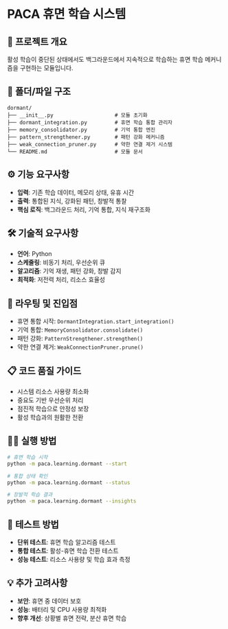 # PACA 휴면 학습 시스템

## 🎯 프로젝트 개요
활성 학습이 중단된 상태에서도 백그라운드에서 지속적으로 학습하는 휴면 학습 메커니즘을 구현하는 모듈입니다.

## 📁 폴더/파일 구조
```
dormant/
├── __init__.py                    # 모듈 초기화
├── dormant_integration.py         # 휴면 학습 통합 관리자
├── memory_consolidator.py         # 기억 통합 엔진
├── pattern_strengthener.py        # 패턴 강화 메커니즘
├── weak_connection_pruner.py      # 약한 연결 제거 시스템
└── README.md                      # 모듈 문서
```

## ⚙️ 기능 요구사항
- **입력**: 기존 학습 데이터, 메모리 상태, 유휴 시간
- **출력**: 통합된 지식, 강화된 패턴, 창발적 통찰
- **핵심 로직**: 백그라운드 처리, 기억 통합, 지식 재구조화

## 🛠️ 기술적 요구사항
- **언어**: Python
- **스케줄링**: 비동기 처리, 우선순위 큐
- **알고리즘**: 기억 재생, 패턴 강화, 창발 감지
- **최적화**: 저전력 처리, 리소스 효율성

## 🚀 라우팅 및 진입점
- 휴면 통합 시작: `DormantIntegration.start_integration()`
- 기억 통합: `MemoryConsolidator.consolidate()`
- 패턴 강화: `PatternStrengthener.strengthen()`
- 약한 연결 제거: `WeakConnectionPruner.prune()`

## 📋 코드 품질 가이드
- 시스템 리소스 사용량 최소화
- 중요도 기반 우선순위 처리
- 점진적 학습으로 안정성 보장
- 활성 학습과의 원활한 전환

## 🏃‍♂️ 실행 방법
```bash
# 휴면 학습 시작
python -m paca.learning.dormant --start

# 통합 상태 확인
python -m paca.learning.dormant --status

# 창발적 학습 결과
python -m paca.learning.dormant --insights
```

## 🧪 테스트 방법
- **단위 테스트**: 휴면 학습 알고리즘 테스트
- **통합 테스트**: 활성-휴면 학습 전환 테스트
- **성능 테스트**: 리소스 사용량 및 학습 효과 측정

## 💡 추가 고려사항
- **보안**: 휴면 중 데이터 보호
- **성능**: 배터리 및 CPU 사용량 최적화
- **향후 개선**: 상황별 휴면 전략, 분산 휴면 학습